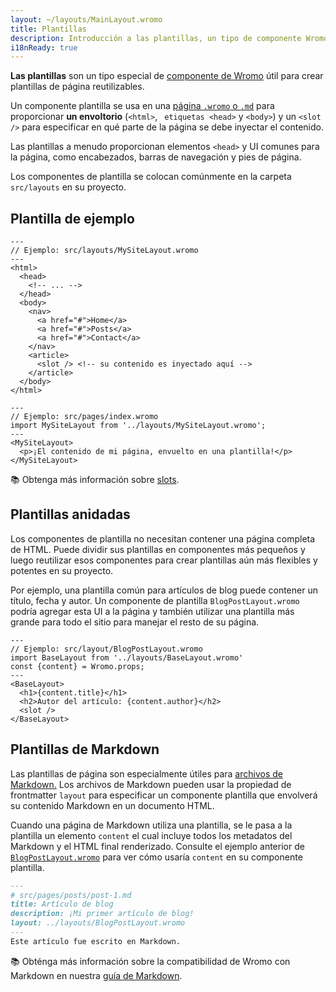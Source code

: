 ```yaml
---
layout: ~/layouts/MainLayout.wromo
title: Plantillas
description: Introducción a las plantillas, un tipo de componente Wromo que se comparte entre páginas con plantillas comunes.
i18nReady: true
---
```


**Las plantillas** son un tipo especial de [componente de Wromo](/es/core-concepts/wromo-components/) útil para crear plantillas de página reutilizables.

Un componente plantilla se usa en una [página `.wromo` o `.md`](/es/core-concepts/wromo-pages/) para proporcionar **un envoltorio** (`<html>`, ` etiquetas <head>` y `<body>`) y un `<slot />` para especificar en qué parte de la página se debe inyectar el contenido.

Las plantillas a menudo proporcionan elementos `<head>` y  UI comunes para la página, como encabezados, barras de navegación y pies de página.

Los componentes de plantilla se colocan comúnmente en la carpeta `src/layouts` en su proyecto.

## Plantilla de ejemplo

```wromo
---
// Ejemplo: src/layouts/MySiteLayout.wromo
---
<html>
  <head>
    <!-- ... -->
  </head>
  <body>
    <nav>
      <a href="#">Home</a>
      <a href="#">Posts</a>
      <a href="#">Contact</a>
    </nav>
    <article>
      <slot /> <!-- su contenido es inyectado aquí -->
    </article>
  </body>
</html>
```

```wromo
---
// Ejemplo: src/pages/index.wromo
import MySiteLayout from '../layouts/MySiteLayout.wromo';
---
<MySiteLayout>
  <p>¡El contenido de mi página, envuelto en una plantilla!</p>
</MySiteLayout>
```

📚 Obtenga más información sobre [slots](/es/core-concepts/wromo-components/#slots).

## Plantillas anidadas

Los componentes de plantilla no necesitan contener una página completa de HTML. Puede dividir sus plantillas en componentes más pequeños y luego reutilizar esos componentes para crear plantillas aún más flexibles y potentes en su proyecto.

Por ejemplo, una plantilla común para artículos de blog puede contener un título, fecha y autor. Un componente de plantilla `BlogPostLayout.wromo` podría agregar esta UI a la página y también utilizar una plantilla más grande para todo el sitio para manejar el resto de su página.

```wromo
---
// Ejemplo: src/layout/BlogPostLayout.wromo
import BaseLayout from '../layouts/BaseLayout.wromo'
const {content} = Wromo.props;
---
<BaseLayout>
  <h1>{content.title}</h1>
  <h2>Autor del artículo: {content.author}</h2>
  <slot />
</BaseLayout>
```

## Plantillas de Markdown

Las plantillas de página son especialmente útiles para [archivos de Markdown.](/es/guides/markdown-content/#páginas-de-markdown) Los archivos de Markdown pueden usar la propiedad de frontmatter `layout` para especificar un componente plantilla que envolverá su contenido Markdown en un documento HTML.

Cuando una página de Markdown utiliza una plantilla, se le pasa a la plantilla un elemento `content` el cual incluye todos los metadatos del Markdown y el HTML final renderizado. Consulte el ejemplo anterior de [`BlogPostLayout.wromo`](/es/core-concepts/layouts/#plantilla-de-ejemplo) para ver cómo usaría `content` en su componente plantilla.

```markdown
---
# src/pages/posts/post-1.md
title: Artículo de blog
description: ¡Mi primer artículo de blog!
layout: ../layouts/BlogPostLayout.wromo
---
Este artículo fue escrito en Markdown.
```

📚 Obténga más información sobre la compatibilidad de Wromo con Markdown en nuestra [guía de Markdown](/es/guides/markdown-content/).
